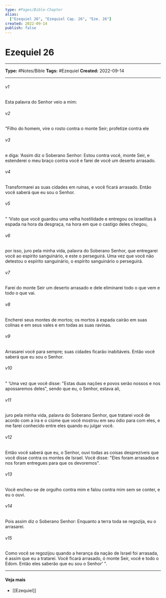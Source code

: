 ```yaml
---
type: #Pages/Bible-Chapter
alias:
  ["Ezequiel 26", "Ezequiel Cap. 26", "Eze. 26"]
created: 2022-09-14
publish: false
---
```


# Ezequiel 26

---

**Type:** #Notes/Bible
**Tags:** #Ezequiel
**Created:** 2022-09-14

---

###### v1
Esta palavra do Senhor veio a mim:
###### v2
"Filho do homem, vire o rosto contra o monte Seir; profetize contra ele
###### v3
e diga: ‘Assim diz o Soberano Senhor: Estou contra você, monte Seir, e estenderei o meu braço contra você e farei de você um deserto arrasado.
###### v4
Transformarei as suas cidades em ruínas, e você ficará arrasado. Então você saberá que eu sou o Senhor.
###### v5
" ‘Visto que você guardou uma velha hostilidade e entregou os israelitas à espada na hora da desgraça, na hora em que o castigo deles chegou,
###### v6
por isso, juro pela minha vida, palavra do Soberano Senhor, que entregarei você ao espírito sanguinário, e este o perseguirá. Uma vez que você não detestou o espírito sanguinário, o espírito sanguinário o perseguirá.
###### v7
Farei do monte Seir um deserto arrasado e dele eliminarei todo o que vem e todo o que vai.
###### v8
Encherei seus montes de mortos; os mortos à espada cairão em suas colinas e em seus vales e em todas as suas ravinas.
###### v9
Arrasarei você para sempre; suas cidades ficarão inabitáveis. Então você saberá que eu sou o Senhor.
###### v10
" ‘Uma vez que você disse: "Estas duas nações e povos serão nossos e nos apossaremos deles", sendo que eu, o Senhor, estava ali,
###### v11
juro pela minha vida, palavra do Soberano Senhor, que tratarei você de acordo com a ira e o ciúme que você mostrou em seu ódio para com eles, e me farei conhecido entre eles quando eu julgar você.
###### v12
Então você saberá que eu, o Senhor, ouvi todas as coisas desprezíveis que você disse contra os montes de Israel. Você disse: "Eles foram arrasados e nos foram entregues para que os devoremos".
###### v13
Você encheu-se de orgulho contra mim e falou contra mim sem se conter, e eu o ouvi.
###### v14
Pois assim diz o Soberano Senhor: Enquanto a terra toda se regozija, eu o arrasarei.
###### v15
Como você se regozijou quando a herança da nação de Israel foi arrasada, é assim que eu a tratarei. Você ficará arrasado, ó monte Seir, você e todo o Edom. Então eles saberão que eu sou o Senhor’ ".


---

#### Veja mais

- [[Ezequiel]]
